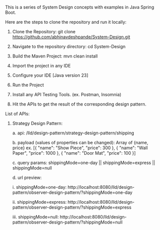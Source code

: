 This is a series of System Design concepts with examples in Java Spring Boot.

Here are the steps to clone the repository and run it locally:
1. Clone the Repository:
   git clone https://github.com/abhinavdeshpande/System-Design.git

2. Navigate to the repository directory:
   cd System-Design

3. Build the Maven Project:
   mvn clean install

4. Import the project in any IDE

5. Configure your IDE [Java version 23]

6. Run the Project

7. Install any API Testing Tools. (ex. Postman, Insomnia)

8. Hit the APIs to get the result of the corresponding design pattern.

List of APIs:

1. Strategy Design Pattern:

   a. api: /lld/design-pattern/strategy-design-pattern/shipping
   
   b. payload (values of properties can be changed): Array of {name, price}
   ex. [{ "name": "Show Piece", "price": 300 }, { "name": "Wall Paper", "price": 1000	},	{ "name": "Door Mat", "price": 100 }]
   
   c. query params: shippingMode=one-day || shippingMode=express || shippingMode=null
   
   d. url preview:
   
      i. shippingMode=one-day: 
         http://localhost:8080/lld/design-pattern/observer-design-pattern/?shippingMode=one-day
   
      ii. shippingMode=express: 
          http://localhost:8080/lld/design-pattern/observer-design-pattern/?shippingMode=express
   
      iii. shippingMode=null: 
           http://localhost:8080/lld/design-pattern/observer-design-pattern/?shippingMode=null
